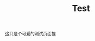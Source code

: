 ﻿---
layout: post
title: Test
categories: Test
description: 只是个测试页面捏
keywords: Test
---

这只是个可爱的测试页面捏
